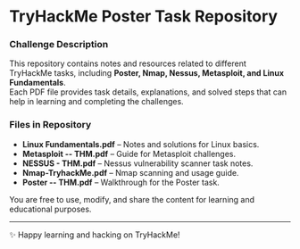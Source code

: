 # TryHackMe Poster Task Repository

### Challenge Description

This repository contains notes and resources related to different TryHackMe tasks, including **Poster, Nmap, Nessus, Metasploit, and Linux Fundamentals**.  
Each PDF file provides task details, explanations, and solved steps that can help in learning and completing the challenges.

### Files in Repository
- **Linux Fundamentals.pdf** – Notes and solutions for Linux basics.  
- **Metasploit -- THM.pdf** – Guide for Metasploit challenges.  
- **NESSUS - THM.pdf** – Nessus vulnerability scanner task notes.  
- **Nmap-TryhackMe.pdf** – Nmap scanning and usage guide.  
- **Poster -- THM.pdf** – Walkthrough for the Poster task.  


You are free to use, modify, and share the content for learning and educational purposes.

---

✨ Happy learning and hacking on TryHackMe!
